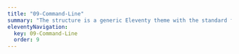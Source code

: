 ```yaml
---
title: "09-Command-Line"
summary: "The structure is a generic Eleventy theme with the standard folder and file names."
eleventyNavigation:
  key: 09-Command-Line
  order: 9
---
```

